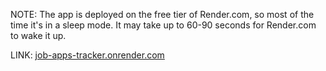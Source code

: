 NOTE: The app is deployed on the free tier of Render.com, so most of the time it's in a sleep mode. It may take up to 60-90 seconds for Render.com to wake it up. 

LINK: [job-apps-tracker.onrender.com](https://job-apps-tracker.onrender.com/)
